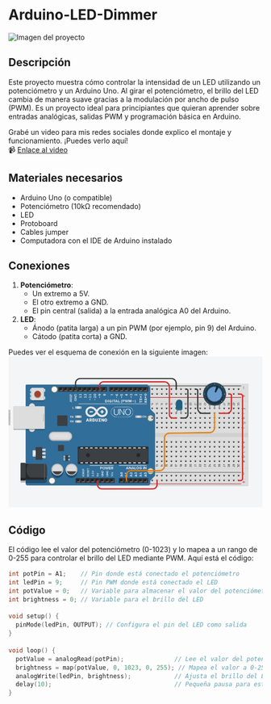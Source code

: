 # Arduino-LED-Dimmer

![Imagen del proyecto](ruta/a/tu/imagen.jpg) 

## Descripción
Este proyecto muestra cómo controlar la intensidad de un LED utilizando un potenciómetro y un Arduino Uno. Al girar el potenciómetro, el brillo del LED cambia de manera suave gracias a la modulación por ancho de pulso (PWM). Es un proyecto ideal para principiantes que quieran aprender sobre entradas analógicas, salidas PWM y programación básica en Arduino.

Grabé un video para mis redes sociales donde explico el montaje y funcionamiento. ¡Puedes verlo aquí!  
📹 [Enlace al video](https://www.tiktok.com/@tuusuario/video/xxxxxxxxx) <!-- Cambia por el enlace real de tu video -->

## Materiales necesarios
- Arduino Uno (o compatible)
- Potenciómetro (10kΩ recomendado)
- LED
- Protoboard
- Cables jumper
- Computadora con el IDE de Arduino instalado

## Conexiones
1. **Potenciómetro**:
   - Un extremo a 5V.
   - El otro extremo a GND.
   - El pin central (salida) a la entrada analógica A0 del Arduino.
2. **LED**:
   - Ánodo (patita larga) a un pin PWM (por ejemplo, pin 9) del Arduino.
   - Cátodo (patita corta) a GND.

Puedes ver el esquema de conexión en la siguiente imagen:  
![Esquema del circuito](https://raw.githubusercontent.com/tthearmando/Arduino-LED-Dimmer/main/Esquematico-led-dimmer.jpg)

## Código
El código lee el valor del potenciómetro (0-1023) y lo mapea a un rango de 0-255 para controlar el brillo del LED mediante PWM. Aquí está el código:

```cpp
int potPin = A1;    // Pin donde está conectado el potenciómetro
int ledPin = 9;     // Pin PWM donde está conectado el LED
int potValue = 0;   // Variable para almacenar el valor del potenciómetro
int brightness = 0; // Variable para el brillo del LED

void setup() {
  pinMode(ledPin, OUTPUT); // Configura el pin del LED como salida
}

void loop() {
  potValue = analogRead(potPin);              // Lee el valor del potenciómetro (0-1023)
  brightness = map(potValue, 0, 1023, 0, 255); // Mapea el valor a 0-255 para PWM
  analogWrite(ledPin, brightness);            // Ajusta el brillo del LED
  delay(10);                                  // Pequeña pausa para estabilidad
}
